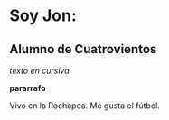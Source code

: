 # Soy Jon:
## Alumno de Cuatrovientos ##
_texto en cursiva_

**pararrafo**

Vivo en la Rochapea. Me gusta el fútbol.
